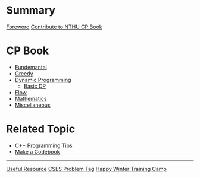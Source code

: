 # Summary

[Foreword](others/foreword.md)
[Contribute to NTHU CP Book]()

# CP Book

- [Fundemantal]()
- [Greedy](cp_book/greedy.md)
- [Dynamic Programming](cp_book/dp.md)
  - [Basic DP](cp_book/dp_basic.md)
- [Flow]()
- [Mathematics]()
- [Miscellaneous]()

# Related Topic
- [C++ Programming Tips]()
- [Make a Codebook]()

---

[Useful Resource]()
[CSES Problem Tag]()
[Happy Winter Training Camp](others/hwtc.md)

